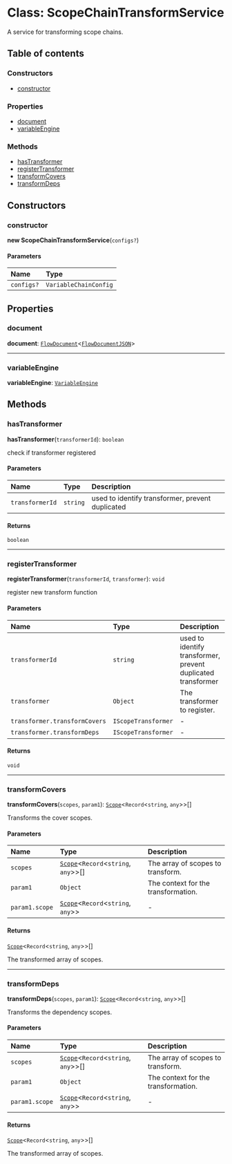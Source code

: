 # Class: ScopeChainTransformService

A service for transforming scope chains.

## Table of contents

### Constructors

* [constructor](/en/auto-docs/free-layout-editor/classes/ScopeChainTransformService.md#constructor)

### Properties

* [document](/en/auto-docs/free-layout-editor/classes/ScopeChainTransformService.md#document)
* [variableEngine](/en/auto-docs/free-layout-editor/classes/ScopeChainTransformService.md#variableengine)

### Methods

* [hasTransformer](/en/auto-docs/free-layout-editor/classes/ScopeChainTransformService.md#hastransformer)
* [registerTransformer](/en/auto-docs/free-layout-editor/classes/ScopeChainTransformService.md#registertransformer)
* [transformCovers](/en/auto-docs/free-layout-editor/classes/ScopeChainTransformService.md#transformcovers)
* [transformDeps](/en/auto-docs/free-layout-editor/classes/ScopeChainTransformService.md#transformdeps)

## Constructors

### constructor

**new ScopeChainTransformService**(`configs?`)

#### Parameters

| Name | Type |
| :------ | :------ |
| `configs?` | `VariableChainConfig` |

## Properties

### document

**document**: [`FlowDocument`](/en/auto-docs/free-layout-editor/classes/FlowDocument.md)<[`FlowDocumentJSON`](/en/auto-docs/free-layout-editor/types/FlowDocumentJSON.md)>

***

### variableEngine

**variableEngine**: [`VariableEngine`](/en/auto-docs/free-layout-editor/classes/VariableEngine.md)

## Methods

### hasTransformer

**hasTransformer**(`transformerId`): `boolean`

check if transformer registered

#### Parameters

| Name | Type | Description |
| :------ | :------ | :------ |
| `transformerId` | `string` | used to identify transformer, prevent duplicated |

#### Returns

`boolean`

***

### registerTransformer

**registerTransformer**(`transformerId`, `transformer`): `void`

register new transform function

#### Parameters

| Name | Type | Description |
| :------ | :------ | :------ |
| `transformerId` | `string` | used to identify transformer, prevent duplicated transformer |
| `transformer` | `Object` | The transformer to register. |
| `transformer.transformCovers` | `IScopeTransformer` | - |
| `transformer.transformDeps` | `IScopeTransformer` | - |

#### Returns

`void`

***

### transformCovers

**transformCovers**(`scopes`, `param1`): [`Scope`](/en/auto-docs/free-layout-editor/classes/Scope.md)<`Record`<`string`, `any`>>\[]

Transforms the cover scopes.

#### Parameters

| Name | Type | Description |
| :------ | :------ | :------ |
| `scopes` | [`Scope`](/en/auto-docs/free-layout-editor/classes/Scope.md)<`Record`<`string`, `any`>>\[] | The array of scopes to transform. |
| `param1` | `Object` | The context for the transformation. |
| `param1.scope` | [`Scope`](/en/auto-docs/free-layout-editor/classes/Scope.md)<`Record`<`string`, `any`>> | - |

#### Returns

[`Scope`](/en/auto-docs/free-layout-editor/classes/Scope.md)<`Record`<`string`, `any`>>\[]

The transformed array of scopes.

***

### transformDeps

**transformDeps**(`scopes`, `param1`): [`Scope`](/en/auto-docs/free-layout-editor/classes/Scope.md)<`Record`<`string`, `any`>>\[]

Transforms the dependency scopes.

#### Parameters

| Name | Type | Description |
| :------ | :------ | :------ |
| `scopes` | [`Scope`](/en/auto-docs/free-layout-editor/classes/Scope.md)<`Record`<`string`, `any`>>\[] | The array of scopes to transform. |
| `param1` | `Object` | The context for the transformation. |
| `param1.scope` | [`Scope`](/en/auto-docs/free-layout-editor/classes/Scope.md)<`Record`<`string`, `any`>> | - |

#### Returns

[`Scope`](/en/auto-docs/free-layout-editor/classes/Scope.md)<`Record`<`string`, `any`>>\[]

The transformed array of scopes.
